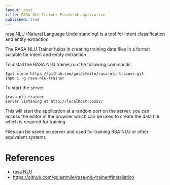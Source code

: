 ```yaml
---
layout: post
title: RASA NLU Trainer Frontend application
published: true
---
```



[rasa NLU](https://rasa.ai/) (Natural Language Understanding) is a tool for intent classification and entity extraction

The RASA NLU Trainer helps in creating training data files in a format suitable for intent and entity extraction

To install the RASA NLU trainer,run the following commands

```
$git clone https://github.com/golastmile/rasa-nlu-trainer.git
$npm i -g rasa-nlu-trainer
```

To start the server

```
$rasa-nlu-trainer 
server listening at http://localhost:36252/
```

This will start the application at a random port on the server. you can access the editor in the browser which can be used to create the data file which is required for training


Files can be saved on server and used for training RSA NLU or other equivalent systems

# **References**

- [rasa NLU](https://rasa.ai/)
- https://github.com/golastmile/rasa-nlu-trainer#installation


